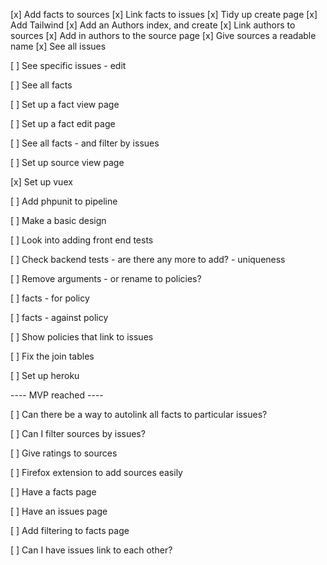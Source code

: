 [x] Add facts to sources
[x] Link facts to issues
[x] Tidy up create page
[x] Add Tailwind
[x] Add an Authors index, and create
[x] Link authors to sources
[x] Add in authors to the source page
[x] Give sources a readable name
[x] See all issues

[ ] See specific issues - edit

[ ] See all facts

[ ] Set up a fact view page

[ ] Set up a fact edit page

[ ] See all facts - and filter by issues

[ ] Set up source view page

[x] Set up vuex

[ ] Add phpunit to pipeline

[ ] Make a basic design

[ ] Look into adding front end tests

[ ] Check backend tests - are there any more to add? - uniqueness

[ ] Remove arguments - or rename to policies?

[ ] facts - for policy

[ ] facts - against policy

[ ] Show policies that link to issues

[ ] Fix the join tables

[ ] Set up heroku

---- MVP reached ----

[ ] Can there be a way to autolink all facts to particular issues?

[ ] Can I filter sources by issues?

[ ] Give ratings to sources

[ ] Firefox extension to add sources easily

[ ] Have a facts page

[ ] Have an issues page

[ ] Add filtering to facts page

[ ] Can I have issues link to each other?
